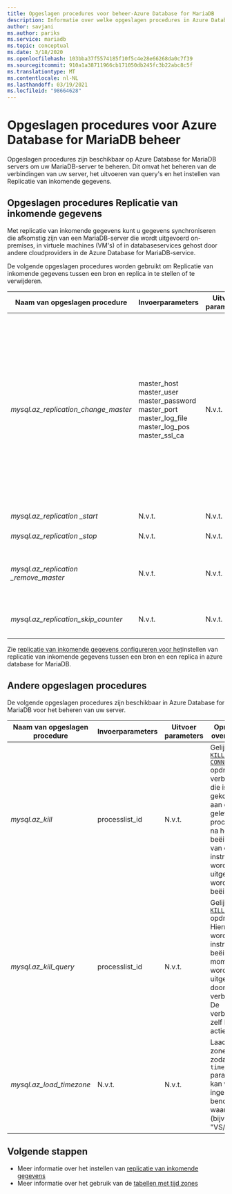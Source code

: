 ```yaml
---
title: Opgeslagen procedures voor beheer-Azure Database for MariaDB
description: Informatie over welke opgeslagen procedures in Azure Database for MariaDB nuttig zijn om u te helpen bij het configureren van replicatie van gegevens in, het instellen van de tijd zone en het beëindigen van query's.
author: savjani
ms.author: pariks
ms.service: mariadb
ms.topic: conceptual
ms.date: 3/18/2020
ms.openlocfilehash: 103bba37f5574185f10f5c4e28e66268da0c7f39
ms.sourcegitcommit: 910a1a38711966cb171050db245fc3b22abc8c5f
ms.translationtype: MT
ms.contentlocale: nl-NL
ms.lasthandoff: 03/19/2021
ms.locfileid: "98664628"
---
```

# <a name="azure-database-for-mariadb-management-stored-procedures"></a>Opgeslagen procedures voor Azure Database for MariaDB beheer

Opgeslagen procedures zijn beschikbaar op Azure Database for MariaDB servers om uw MariaDB-server te beheren. Dit omvat het beheren van de verbindingen van uw server, het uitvoeren van query's en het instellen van Replicatie van inkomende gegevens.  

## <a name="data-in-replication-stored-procedures"></a>Opgeslagen procedures Replicatie van inkomende gegevens

Met replicatie van inkomende gegevens kunt u gegevens synchroniseren die afkomstig zijn van een MariaDB-server die wordt uitgevoerd on-premises, in virtuele machines (VM's) of in databaseservices gehost door andere cloudproviders in de Azure Database for MariaDB-service.

De volgende opgeslagen procedures worden gebruikt om Replicatie van inkomende gegevens tussen een bron en replica in te stellen of te verwijderen.

|**Naam van opgeslagen procedure**|**Invoerparameters**|**Uitvoer parameters**|**Opmerking over gebruik**|
|-----|-----|-----|-----|
|*mysql.az_replication_change_master*|master_host<br/>master_user<br/>master_password<br/>master_port<br/>master_log_file<br/>master_log_pos<br/>master_ssl_ca|N.v.t.|Als u gegevens wilt overdragen met de SSL-modus, geeft u de context van het CA-certificaat door aan de para meter master_ssl_ca. </br><br>Als u gegevens zonder SSL wilt overdragen, geeft u een lege teken reeks door in de para meter master_ssl_ca.|
|*mysql.az_replication _start*|N.v.t.|N.v.t.|Replicatie wordt gestart.|
|*mysql.az_replication _stop*|N.v.t.|N.v.t.|De replicatie wordt gestopt.|
|*mysql.az_replication _remove_master*|N.v.t.|N.v.t.|Hiermee verwijdert u de replicatie relatie tussen de bron en de replica.|
|*mysql.az_replication_skip_counter*|N.v.t.|N.v.t.|Hiermee wordt één replicatie fout overs Laan.|

Zie [replicatie van inkomende gegevens configureren voor het](howto-data-in-replication.md)instellen van replicatie van inkomende gegevens tussen een bron en een replica in azure database for MariaDB.

## <a name="other-stored-procedures"></a>Andere opgeslagen procedures

De volgende opgeslagen procedures zijn beschikbaar in Azure Database for MariaDB voor het beheren van uw server.

|**Naam van opgeslagen procedure**|**Invoerparameters**|**Uitvoer parameters**|**Opmerking over gebruik**|
|-----|-----|-----|-----|
|*mysql.az_kill*|processlist_id|N.v.t.|Gelijk aan- [`KILL CONNECTION`](https://dev.mysql.com/doc/refman/8.0/en/kill.html) opdracht. De verbinding die is gekoppeld aan de geleverde processlist_id na het beëindigen van een instructie die wordt uitgevoerd, wordt beëindigd.|
|*mysql.az_kill_query*|processlist_id|N.v.t.|Gelijk aan- [`KILL QUERY`](https://dev.mysql.com/doc/refman/8.0/en/kill.html) opdracht. Hiermee wordt de instructie beëindigd die momenteel wordt uitgevoerd door de verbinding. De verbinding zelf blijft actief.|
|*mysql.az_load_timezone*|N.v.t.|N.v.t.|Laadt tijd zone tabellen zodat de `time_zone` para meter kan worden ingesteld op benoemde waarden (bijvoorbeeld "VS/Pacific").|

## <a name="next-steps"></a>Volgende stappen
- Meer informatie over het instellen van [replicatie van inkomende gegevens](howto-data-in-replication.md)
- Meer informatie over het gebruik van de [tabellen met tijd zones](howto-server-parameters.md#working-with-the-time-zone-parameter)